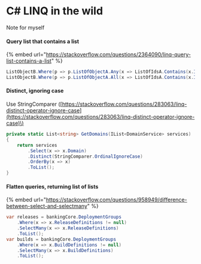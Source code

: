 # C\# LINQ in the wild

Note for myself

#### Query list that contains a list

{% embed url="https://stackoverflow.com/questions/2364090/linq-query-list-contains-a-list" %}

```csharp
ListObjectB.Where(p => p.ListOfObjectA.Any(x => ListOfIdsA.Contains(x.Id)))
ListObjectB.Where(p => p.ListOfObjectA.All(x => ListOfIdsA.Contains(x.Id)))
```

#### Distinct, ignoring case

Use StringComparer \([https://stackoverflow.com/questions/283063/linq-distinct-operator-ignore-case](https://stackoverflow.com/questions/283063/linq-distinct-operator-ignore-case)\)

```csharp
private static List<string> GetDomains(IList<DomainService> services)
{
    return services
        .Select(x => x.Domain)
        .Distinct(StringComparer.OrdinalIgnoreCase)
        .OrderBy(x => x)
        .ToList();
}
```

#### Flatten queries, returning list of lists

{% embed url="https://stackoverflow.com/questions/958949/difference-between-select-and-selectmany" %}

```csharp
var releases = bankingCore.DeploymentGroups
    .Where(x => x.ReleaseDefinitions != null)
    .SelectMany(x => x.ReleaseDefinitions)
    .ToList();
var builds = bankingCore.DeploymentGroups
    .Where(x => x.BuildDefinitions != null)
    .SelectMany(x => x.BuildDefinitions)
    .ToList();
```



